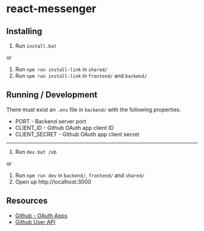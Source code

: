 # react-messenger

## Installing

1. Run `install.bat`

or

1. Run `npm run install-link` in `shared/`
2. Run `npm run install-link` in `frontend/` and `backend/`

## Running / Development

There must exist an `.env` file in `backend/` with the following properties:
- PORT - Backend server port
- CLIENT_ID - Github OAuth app client ID
- CLIENT_SECRET - Github OAuth app client secret

---

1. Run `dev.bat /ob`

or

1. Run `npm run dev` in `backend/`, `frontend/` and `shared/`
2. Open up http://localhost:3000

## Resources

- [Github - OAuth Apps](https://docs.github.com/en/apps/oauth-apps)
- [Github User API](https://docs.github.com/en/rest/users?apiVersion=2022-11-28)
